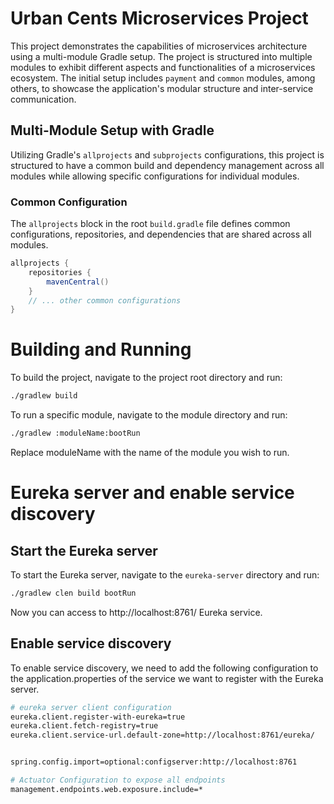 # Urban Cents Microservices Project

This project demonstrates the capabilities of microservices architecture using a multi-module Gradle setup. The project is structured into multiple modules to exhibit different aspects and functionalities of a microservices ecosystem. The initial setup includes `payment` and `common` modules, among others, to showcase the application's modular structure and inter-service communication.

## Multi-Module Setup with Gradle

Utilizing Gradle's `allprojects` and `subprojects` configurations, this project is structured to have a common build and dependency management across all modules while allowing specific configurations for individual modules.

### Common Configuration

The `allprojects` block in the root `build.gradle` file defines common configurations, repositories, and dependencies that are shared across all modules.

```gradle
allprojects {
    repositories {
        mavenCentral()
    }
    // ... other common configurations
}
```

# Building and Running
To build the project, navigate to the project root directory and run:


```bash
./gradlew build
```
To run a specific module, navigate to the module directory and run:

```bash
./gradlew :moduleName:bootRun
```
Replace moduleName with the name of the module you wish to run.


# Eureka server and enable service discovery 

## Start the Eureka server

To start the Eureka server, navigate to the `eureka-server` directory and run:

```bash
./gradlew clen build bootRun
```
Now you can access to http://localhost:8761/ Eureka service.

## Enable service discovery

To enable service discovery, we need to add the following configuration to the application.properties of the service we want to register with the Eureka server.

```bash
# eureka server client configuration
eureka.client.register-with-eureka=true
eureka.client.fetch-registry=true
eureka.client.service-url.default-zone=http://localhost:8761/eureka/


spring.config.import=optional:configserver:http://localhost:8761

# Actuator Configuration to expose all endpoints
management.endpoints.web.exposure.include=*
```
